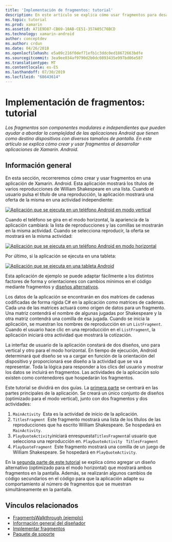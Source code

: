 ```yaml
---
title: 'Implementación de fragmentos: tutorial'
description: En este artículo se explica cómo usar fragmentos para desarrollar aplicaciones de Xamarin. Android.
ms.topic: tutorial
ms.prod: xamarin
ms.assetid: A71E9D87-CB69-10AB-CE51-357A05C76BCD
ms.technology: xamarin-android
author: conceptdev
ms.author: crdun
ms.date: 04/26/2018
ms.openlocfilehash: e5a09c216f0def71efb1c3ddc0ed18672663bdfe
ms.sourcegitcommit: 3ea9ee034af9790d2b0dc0893435e997bd06e587
ms.translationtype: MT
ms.contentlocale: es-ES
ms.lasthandoff: 07/30/2019
ms.locfileid: "68643614"
---
```

# <a name="implementing-fragments---walkthrough"></a>Implementación de fragmentos: tutorial

_Los fragmentos son componentes modulares e independientes que pueden ayudar a abordar la complejidad de las aplicaciones Android que tienen como destino dispositivos con diversos tamaños de pantalla. En este artículo se explica cómo crear y usar fragmentos al desarrollar aplicaciones de Xamarin. Android._

## <a name="overview"></a>Información general

En esta sección, recorreremos cómo crear y usar fragmentos en una aplicación de Xamarin. Android. Esta aplicación mostrará los títulos de varios reproducciones de William Shakespeare en una lista. Cuando el usuario pulsa el título de una reproducción, la aplicación mostrará una oferta de la misma en una actividad independiente:

[![Aplicación que se ejecuta en un teléfono Android en modo vertical](./images/intro-screenshot-phone-sml.png)](./images/intro-screenshot-phone.png#lightbox)

Cuando el teléfono se gira en el modo horizontal, la apariencia de la aplicación cambiará: la lista de reproducciones y las comillas se mostrarán en la misma actividad. Cuando se selecciona reproducir, la oferta se mostrará en la misma actividad:

[![Aplicación que se ejecuta en un teléfono Android en modo horizontal](./images/intro-screenshot-phone-land-sml.png)](./images/intro-screenshot-phone-land.png#lightbox)

Por último, si la aplicación se ejecuta en una tableta:

[![Aplicación que se ejecuta en una tableta Android](./images/intro-screenshot-tablet-sml.png)](./images/intro-screenshot-tablet.png#lightbox)

Esta aplicación de ejemplo se puede adaptar fácilmente a los distintos factores de forma y orientaciones con cambios mínimos en el código mediante fragmentos y [diseños alternativos](/xamarin/android/app-fundamentals/resources-in-android/alternate-resources).

Los datos de la aplicación se encontrarán en dos matrices de cadenas codificadas de forma rígida C# en la aplicación como matrices de cadenas. Cada una de las matrices actuará como origen de datos para un fragmento.  Una matriz contendrá el nombre de algunas jugadas por Shakespeare y la otra matriz contendrá una comilla de esa jugada. Cuando se inicia la aplicación, se muestran los nombres de reproducción en un `ListFragment`. Cuando el usuario hace clic en una reproducción en el `ListFragment`, la aplicación iniciará otra actividad que mostrará la cotización.

La interfaz de usuario de la aplicación constará de dos diseños, uno para vertical y otro para el modo horizontal. En tiempo de ejecución, Android determinará qué diseño se va a cargar en función de la orientación del dispositivo y proporcionará ese diseño a la actividad que se va a representar. Toda la lógica para responder a los clics del usuario y mostrar los datos se incluirá en fragmentos. Las actividades de la aplicación solo existen como contenedores que hospedarán los fragmentos.

Este tutorial se dividirá en dos guías. La [primera parte](./walkthrough.md) se centrará en las partes principales de la aplicación. Se creará un único conjunto de diseños (optimizado para el modo vertical), junto con dos fragmentos y dos actividades:

1. `MainActivity`&nbsp; Esta es la actividad de inicio de la aplicación.
1. `TitlesFragment`&nbsp; Este fragmento mostrará una lista de los títulos de las reproducciones que ha escrito William Shakespeare. Se hospedará en `MainActivity`.
1. `PlayQuoteActivity`iniciará enrespuesta`TitlesFragment`al usuario que selecciona una reproducción en. `PlayQuoteActivity` &nbsp; `TitlesFragment`
1. `PlayQuoteFragment`&nbsp; Este fragmento mostrará una comilla de un juego de William Shakespeare. Se hospedará en `PlayQuoteActivity`.

En la [segunda parte de este tutorial](./walkthrough-landscape.md) se explica cómo agregar un diseño alternativo (optimizado para el modo horizontal) que mostrará ambos fragmentos en la pantalla. Además, se realizarán algunos cambios de código secundarios en el código para que la aplicación adapte su comportamiento al número de fragmentos que se muestran simultáneamente en la pantalla.

## <a name="related-links"></a>Vínculos relacionados

- [FragmentsWalkthrough (ejemplo)](https://docs.microsoft.com/samples/xamarin/monodroid-samples/fragmentswalkthrough)
- [Información general del diseñador](~/android/user-interface/android-designer/index.md)
- [Implementar fragmentos](https://developer.android.com/guide/topics/fundamentals/fragments.html)
- [Paquete de soporte](https://developer.android.com/sdk/compatibility-library.html)
